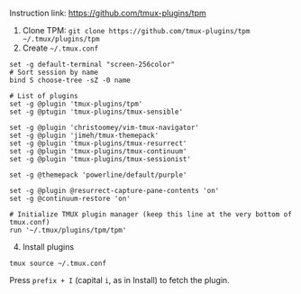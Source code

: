 Instruction link: 
https://github.com/tmux-plugins/tpm

1. Clone TPM: 
 `git clone https://github.com/tmux-plugins/tpm ~/.tmux/plugins/tpm`
2. Create `~/.tmux.conf`
```
set -g default-terminal "screen-256color"
# Sort session by name
bind S choose-tree -sZ -0 name

# List of plugins
set -g @plugin 'tmux-plugins/tpm'
set -g @ptugin 'tmux-plugins/tmux-sensible'

set -g @plugin 'christoomey/vim-tmux-navigator'
set -g @plugin 'jimeh/tmux-themepack'
set -g @plugin 'tmux-plugins/tmux-resurrect'
set -g @plugin 'tmux-plugins/tmux-continuum'
set -g @plugin 'tmux-plugins/tmux-sessionist'

set -g @themepack 'powerline/default/purple'

set -g @plugin @resurrect-capture-pane-contents 'on'
set -g @continuum-restore 'on'

# Initialize TMUX plugin manager (keep this line at the very bottom of tmux.conf)
run '~/.tmux/plugins/tpm/tpm'
``` 
4. Install plugins 

`tmux source ~/.tmux.conf` 

Press `prefix + I` (capital `i`, as in Install) to fetch the plugin.

